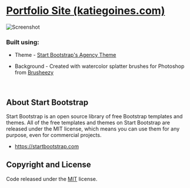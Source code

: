 # [Portfolio Site (katiegoines.com)](katiegoines.com)

![Screenshot](https://i.imgur.com/YfM7kZH.jpg?1)

### Built using:

- Theme - [Start Bootstrap's Agency Theme](https://startbootstrap.com/template-overviews/agency/)

- Background - Created with watercolor splatter brushes for Photoshop from [Brusheezy](https://www.brusheezy.com/brushes/2772-watercolor-splatters)

  ​

## About Start Bootstrap

Start Bootstrap is an open source library of free Bootstrap templates and themes. All of the free templates and themes on Start Bootstrap are released under the MIT license, which means you can use them for any purpose, even for commercial projects.

* https://startbootstrap.com



## Copyright and License

Code released under the [MIT](https://github.com/BlackrockDigital/startbootstrap-agency/blob/gh-pages/LICENSE) license. 
